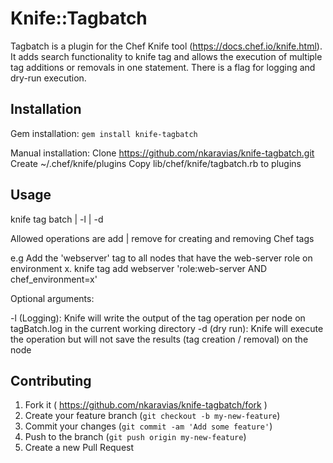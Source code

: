 # Knife::Tagbatch

Tagbatch is a plugin for the Chef Knife tool (https://docs.chef.io/knife.html). It adds search functionality to knife tag and allows the execution of multiple tag additions or removals in one statement. There is a flag for logging and dry-run execution.

## Installation

Gem installation:
  `gem install knife-tagbatch`

Manual installation:
  Clone https://github.com/nkaravias/knife-tagbatch.git
  Create ~/.chef/knife/plugins
  Copy lib/chef/knife/tagbatch.rb to plugins


## Usage

knife tag batch <operation> <tag string> <knife search regexp> | -l | -d 

Allowed operations are add | remove for creating and removing Chef tags

e.g Add the 'webserver' tag to all nodes that have the web-server role on environment x.
knife tag add webserver 'role:web-server AND chef_environment=x'

Optional arguments:

-l (Logging): Knife will write the output of the tag operation per node on tagBatch.log in the current working directory
-d (dry run): Knife will execute the operation but will not save the results (tag creation / removal) on the node

## Contributing

1. Fork it ( https://github.com/nkaravias/knife-tagbatch/fork )
2. Create your feature branch (`git checkout -b my-new-feature`)
3. Commit your changes (`git commit -am 'Add some feature'`)
4. Push to the branch (`git push origin my-new-feature`)
5. Create a new Pull Request
